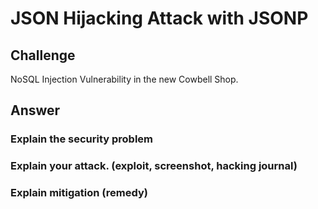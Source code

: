 # JSON Hijacking Attack with JSONP

## Challenge

NoSQL Injection Vulnerability in the new Cowbell Shop.

## Answer

### Explain the security problem   

### Explain your attack. \(exploit, screenshot, hacking journal\)   

### Explain mitigation \(remedy\)

